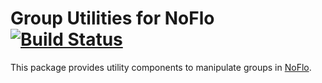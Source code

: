 Group Utilities for NoFlo [![Build Status](https://secure.travis-ci.org/kenhkan/noflo-groups.png?branch=master)](https://travis-ci.org/kenhkan/noflo-groups)
===============================

This package provides utility components to manipulate groups in
[NoFlo](http://noflojs.org/).
